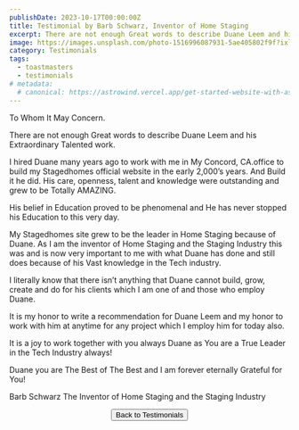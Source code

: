```yaml
---
publishDate: 2023-10-17T00:00:00Z
title: Testimonial by Barb Schwarz, Inventor of Home Staging
excerpt: There are not enough Great words to describe Duane Leem and his Extraordinary Talented work.
image: https://images.unsplash.com/photo-1516996087931-5ae405802f9f?ixlib=rb-4.0.3&ixid=M3wxMjA3fDB8MHxwaG90by1wYWdlfHx8fGVufDB8fHx8fA%3D%3D&auto=format&fit=crop&w=2070&q=80
category: Testimonials
tags:
  - toastmasters
  - testimonials
# metadata:
  # canonical: https://astrowind.vercel.app/get-started-website-with-astro-tailwind-css
---
```


To Whom It May Concern. 

There are not enough Great words to describe Duane Leem and his Extraordinary Talented work.

I hired Duane many years ago to work with me in My Concord, CA.office to build my Stagedhomes official website in the early 2,000’s years. And Build it he did. His care, openness, talent and knowledge were outstanding and grew to be Totally AMAZING. 

His belief in Education proved to be phenomenal and He has never stopped his Education to this very day. 

My Stagedhomes site grew to be the leader in Home Staging because of Duane. As I am the inventor of Home Staging and the Staging Industry this was and is now very important to me with what Duane has done and still does because of his Vast knowledge in the Tech industry.

I literally know that there isn’t anything that Duane cannot build, grow, create and do for his clients which I am one of and those who employ Duane.

It is my honor to write a recommendation for Duane Leem and my honor to work with him at anytime for any project which I employ him for today also.

It is a joy to work together with you always Duane as You are a True Leader in the Tech Industry always!

Duane you are The Best of The Best and I am forever eternally Grateful for You!

Barb Schwarz
The Inventor of Home Staging and the Staging Industry



<p style="text-align: center;"><button type="button" class="rounded bg-stone-500 px-2 py-1 text-sm font-semibold text-white shadow-sm hover:bg-stone-600 focus-visible:outline focus-visible:outline-2 focus-visible:outline-offset-2 focus-visible:outline-stone-500" onclick="window.location.href='/#testimonials';">Back to Testimonials</button></p>